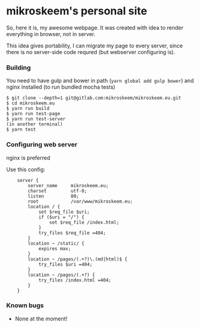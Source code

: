 # mikroskeem's personal site

So, here it is, my awesome webpage. It was created with idea to render everything in browser, not in server.

This idea gives portability, I can migrate my page to every server, since there is no server-side code requred (but webserver configuring is).

### Building
You need to have gulp and bower in path (`yarn global add gulp bower`) and nginx installed (to run bundled mocha tests)

```
$ git clone --depth=1 git@gitlab.com:mikroskeem/mikroskeem.eu.git
$ cd mikroskeem.eu
$ yarn run build
$ yarn run test-page
$ yarn run test-server
(in another terminal)
$ yarn test
```

### Configuring web server
nginx is preferred

Use this config:
```
    server {
        server_name     mikroskeem.eu;
        charset         utf-8;
        listen          80;
        root            /var/www/mikroskeem.eu;
        location / {
            set $req_file $uri;
            if ($uri = "/") {
                set $req_file /index.html;
            }
            try_files $req_file =404;
        }
        location ~ /static/ {
            expires max; 
        }
        location ~ /pages/(.+?)\.(md|html)$ {
            try_files $uri =404;
        }
        location ~ /pages/(.+?) {
            try_files /index.html =404;
        }
    }
```

### Known bugs
- None at the moment!
